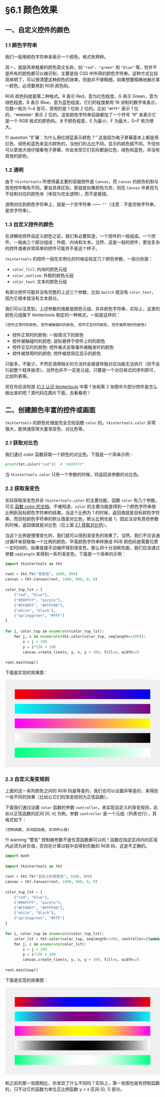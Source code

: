 §6.1 颜色效果
============

一、自定义控件的颜色
------------------

### 1.1 颜色字符串

我们一般用颜色字符串来表示一个颜色，格式有两种。

其一，就是简单粗暴的颜色英文名称，如 `"red"`、`"green"` 和 `"blue"` 等，但并不是所有的颜色都可以被识别，主要是指 CSS 中所用的颜色字符串。这种方式比较简单明了，可以很清楚这种颜色的效果，但是并不够精细，如果想要精确地展示某一颜色，必须要用到 RGB 颜色码。

RGB 颜色码就是第二种格式。R 表示 Red，意为红色程度，G 表示 Green，意为绿色程度，B 表示 Blue，意为蓝色程度。它们的程度都用 16 进制的数字来表示，位数一般为 1~4 皆可，常用的是 1 位和 2 位的。比如 `"#FFF"` 表示 1 位的，`"#000000"` 表示 2 位的。这些颜色字符串前面都加了一个符号 “#” 来表示它是一个 RGB 格式的颜色码。关于颜色程度，0 为最小，F 为最大，0~F 依次增大。

!!! question "扩展：为什么用红绿蓝表示颜色？"
    这是因为电子屏幕基本上都是用红色、绿色和蓝色来显示颜色的，当他们的占比不同，显示的颜色就不同。不信你可以拿放大镜仔细看电子屏幕，你会发现它们实际都是红色、绿色和蓝色，并没有其他的颜色。

### 1.2 透明

由于 `tkintertools` 所使用最主要的容器控件是 `Canvas`，而 `Canvas` 的颜色机制与其他控件略有不同。要说具体区别，那就是如果颜色为空，则在 `Canvas` 中表现为不绘制对应的颜色块（体现为完全透明），而不是报错。

透明对应到颜色字符串上，就是一个空字符串 —— `""`（注意：不是空格字符串，是空字符串）。

### 1.3 自定义控件的颜色

在讲解给控件自定义颜色之前，我们有必要知道，一个控件的一般组成。一个控件，一般由三个部分组成：外框、内块和文本。当然，这是一般的控件，更加复杂的控件或者非常简单的控件可能并不是这个样子。

`tkintertools` 的控件一般在实例化的时候会给定几个颜色参数，一般分别是：

* `color_fill`: 内块的颜色元组
* `color_outline`: 外框的颜色元组
* `color_text`: 文本的颜色元组

有部分控件可能并没有完整的上述三个参数，比如 `Switch` 就没有 `color_text`，因为它根本就没有文本部分。

我们可以注意到，上述参数的值都是颜色元组，并非颜色字符串，实际上，这里的颜色元组属于 tkintertools 制定的一种格式，一般是这样的：

```python
(控件正常时的颜色, 控件被触碰时的颜色, 控件交互时的颜色, 控件被禁用时的颜色)
```

* 控件正常时的颜色: 一般情况下的颜色
* 控件被触碰时的颜色: 鼠标悬停于控件上时的颜色
* 控件交互时的颜色: 控件被点击等事件被触发时的颜色
* 控件被禁用时的颜色: 控件被禁用后显示的颜色

只能多，不能少，不然在调用相关的方法时会报错导致对应功能无法执行（但不会引起整个程序崩溃）。当然也并不一定是元组，只要是一个对应格式的序列即可，比如列表等。

现在你应该知道 [§1.2 认识 tkintertools](./1-2.md) 中第 1 张和第 2 张图中大部分控件是怎么做出来的吧？源代码在图片下面，去看看吧！

二、创建颜色丰富的控件或画面
--------------------------

`tkintertools` 的颜色处理是完全交给函数 `color` 的。`tkintertools.color` 非常强大，能快速获得大量渐变色、对比色等。

### 2.1 获取对比色

我们通过 color 函数获取一个颜色的对比色。下面是一个简单示例：

```python
print(tkt.color("red"))  # "#00FFFF"
```

当 `tkintertools.color` 只有一个参数的时候，将返回该参数的对比色。

### 2.2 获取渐变色

实际获取渐变色并非 `tkintertools.color` 的主要功能，函数 `color` 有几个参数，可见 [函数 color 的文档](../documents/main.md#02-color)。不难知道，`color` 的主要功能是得到一个颜色字符串按比例到目标颜色字符串的结果。当这个比例为 1 的时候，返回值就是目标颜色字符串，而目标颜色字符串的默认值是对比色，默认比例也是 1，因此当没有其他参数的时候，返回值就是对比色（见上面 [2.1 获取对比色](#21-获取对比色)）。

当这个比例是慢慢变化的，我们就可以得到渐变色的效果了。当然，我们不应该通过循环来获取每一个比例的颜色，毕竟颜色字符串转换成 RGB 颜色码是需要花费一定时间的，如果直接手动循环得到渐变色，那么将十分消耗性能，我们应该通过参数 `seqlength` 来得到一系列渐变色。下面是一个简单的示例：

```python
import tkintertools as tkt

root = tkt.Tk("渐变色", 1600, 900)
canvas = tkt.Canvas(root, 1600, 900, 0, 0)

color_tup_lst = [
    ("red", "blue"),
    ("#00FFFF", "purple"),
    ("#FF00FF", "#FFFF00"),
    ("white", "black"),
    ("springgreen", "#FFF")
]

for i, color_tup in enumerate(color_tup_lst):
    for j, c in enumerate(tkt.color(color_tup, seqlength=1400)):
        x = j + 100
        y = i*150 + 100
        canvas.create_line(x, y, x, y + 100, fill=c, width=2)

root.mainloop()
```

下面是实现的效果图：

![png](images/6.1-2.2-1.png)

### 2.3 自定义渐变规则

上面的这一系列颜色之间的 RGB 码是等差的，我们也可以设置非等差的，来得到一些不同的效果（比如让它们的渐变规则为正弦函数）。

下面我们通过设置 `color` 函数的参数 `controller`，来实现自定义的渐变规则，此处以正弦函数的区间 [0, π] 为例。参数 `controller` 是一个元组（列表也行），其格式如下：

```python
(控制函数, 区间起始值, 区间终止值)
```

!!! warning "警告"
    控制器参数不是任意函数都可以的！函数在指定区间内的区域内必须为非负值，否则在计算过程中会得到负数的 RGB 码，这是不正确的。

```python
import math

import tkintertools as tkt

root = tkt.Tk("自定义的渐变色", 1600, 900)
canvas = tkt.Canvas(root, 1600, 900, 0, 0)

color_tup_lst = [
    ("red", "blue"),
    ("#00FFFF", "purple"),
    ("#FF00FF", "#FFFF00"),
    ("white", "black"),
    ("springgreen", "#FFF")
]

for i, color_tup in enumerate(color_tup_lst):
    color_lst = tkt.color(color_tup, seqlength=1400, controller=(lambda x: abs(math.sin(x)), 0, math.pi))
    for j, c in enumerate(color_lst):
        x = j + 100
        y = i*150 + 100
        canvas.create_line(x, y, x, y + 100, fill=c, width=2)

root.mainloop()
```

下面是实现的效果图：

![png](images/6.1-2.3-1.png)

和之前的那一张图相比，你发现了什么不同吗？实际上，第一张图也是有控制函数的，只不过它的函数为单位正比例函数 y = x 区间 [0, 1] 部分。
